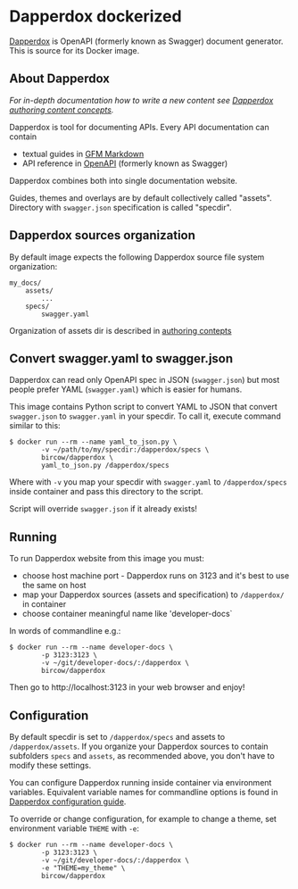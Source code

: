 # Dapperdox dockerized

[Dapperdox](http://dapperdox.io/) is OpenAPI (formerly known as Swagger) document generator. This is source for its Docker image.

## About Dapperdox

_For in-depth documentation how to write a new content see [Dapperdox authoring content concepts](http://dapperdox.io/docs/author-concepts)._

Dapperdox is tool for documenting APIs. Every API documentation can contain

* textual guides in [GFM Markdown](https://guides.github.com/features/mastering-markdown/) 
* API reference in [OpenAPI](http://swagger.io/specification/) (formerly known as Swagger)

Dapperdox combines both into single documentation website.

Guides, themes and overlays are by default collectively called "assets". Directory with `swagger.json` specification is called "specdir".

## Dapperdox sources organization

By default image expects the following Dapperdox source file system organization:

    my_docs/
        assets/
            ...
        specs/
            swagger.yaml
            
Organization of assets dir is described in [authoring contepts](http://dapperdox.io/docs/author-concepts)

## Convert swagger.yaml to swagger.json

Dapperdox can read only OpenAPI spec in JSON (`swagger.json`) but most people prefer YAML (`swagger.yaml`) which is easier for humans.
 
This image contains Python script to convert YAML to JSON that convert `swagger.json` to `swagger.yaml` in your specdir. To call it, execute command similar to this:

    $ docker run --rm --name yaml_to_json.py \
            -v ~/path/to/my/specdir:/dapperdox/specs \
            bircow/dapperdox \
            yaml_to_json.py /dapperdox/specs

Where with `-v` you map your specdir with `swagger.yaml` to `/dapperdox/specs` inside container and pass this directory to the script. 

Script will override `swagger.json` if it already exists!

## Running
 
To run Dapperdox website from this image you must:

* choose host machine port - Dapperdox runs on 3123 and it's best to use the same on host
* map your Dapperdox sources (assets and specification) to `/dapperdox/` in container
* choose container meaningful name like 'developer-docs`

In words of commandline e.g.:

    $ docker run --rm --name developer-docs \
            -p 3123:3123 \
            -v ~/git/developer-docs/:/dapperdox \
            bircow/dapperdox

Then go to http://localhost:3123 in your web browser and enjoy!

## Configuration

By default specdir is set to `/dapperdox/specs` and assets to `/dapperdox/assets`. If you organize your Dapperdox sources to contain subfolders `specs` and `assets`, as recommended above, you don't have to modify these settings.

You can configure Dapperdox running inside container via environment variables. Equivalent variable names for commandline options is found in [Dapperdox configuration guide](http://dapperdox.io/docs/configuration-guide).

To override or change configuration, for example to change a theme, set environment variable `THEME` with `-e`:

    $ docker run --rm --name developer-docs \
            -p 3123:3123 \
            -v ~/git/developer-docs/:/dapperdox \
            -e "THEME=my_theme" \
            bircow/dapperdox